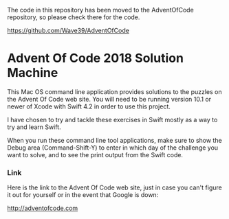 The code in this repository has been moved to the AdventOfCode repository, so please check there
for the code.

https://github.com/Wave39/AdventOfCode

# Advent Of Code 2018 Solution Machine

This Mac OS command line application provides solutions to the puzzles on the Advent Of Code web site. 
You will need to be running
version 10.1 or newer of Xcode with Swift 4.2 in order to use this project.

I have chosen to try and tackle these exercises in Swift mostly as a way to try and learn Swift.

When you run these command line tool applications, make sure to show the Debug area (Command-Shift-Y) 
to enter in which day of the challenge you want to solve, and to see the print output from the Swift code.

### Link
Here is the link to the Advent Of Code web site, just in case you can't figure it out for yourself or in the 
event that Google is down:

http://adventofcode.com
